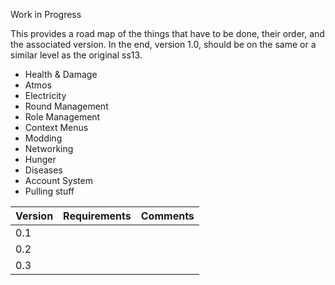 Work in Progress

This provides a road map of the things that have to be done, their order, and the associated version. In the end, version 1.0, should be on the same or a similar level as the original ss13.

* Health & Damage
* Atmos
* Electricity
* Round Management
* Role Management
* Context Menus
* Modding
* Networking
* Hunger
* Diseases
* Account System
* Pulling stuff

| Version | Requirements | Comments |
|---|---|---|
| 0.1 |   |   |
| 0.2 |   |   |
| 0.3 |   |   |

